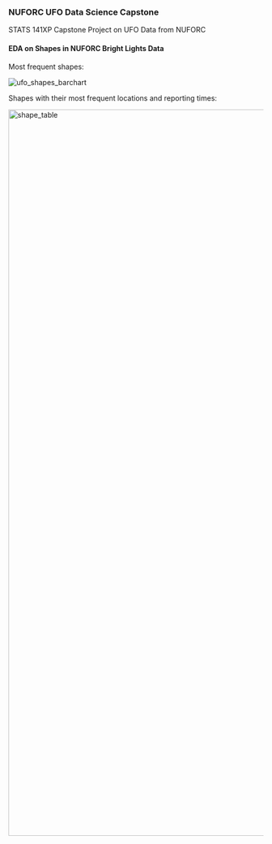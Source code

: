 ### NUFORC UFO Data Science Capstone

STATS 141XP Capstone Project on UFO Data from NUFORC

#### EDA on Shapes in NUFORC Bright Lights Data

Most frequent shapes:

![ufo_shapes_barchart](https://github.com/ethanwchen/nuforc_ufo/assets/96222805/c6960178-2325-4a09-a132-faef5fb37acd)

Shapes with their most frequent locations and reporting times:

<img width="1432" alt="shape_table" src="https://github.com/ethanwchen/nuforc_ufo/assets/96222805/21695d32-ff12-4ac4-8c9f-18d59eaa2314">

